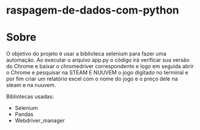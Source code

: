 # raspagem-de-dados-com-python

# Sobre

O objetivo do projeto é usar a biblioteca selenium para fazer uma automação. Ao executar o arquivo app.py o código irá verificar sua versão do Chrome e baixar o chromedriver correspondente e logo em seguida abrir o Chrome e pesquisar na STEAM E NUUVEM o jogo digitado no terminal e por fim criar um relatório excel com o nome do jogo e o preço dele na steam e na nuuvem.

Bibliotecas usadas:
- Selenium
- Pandas
- Webdriver_manager
